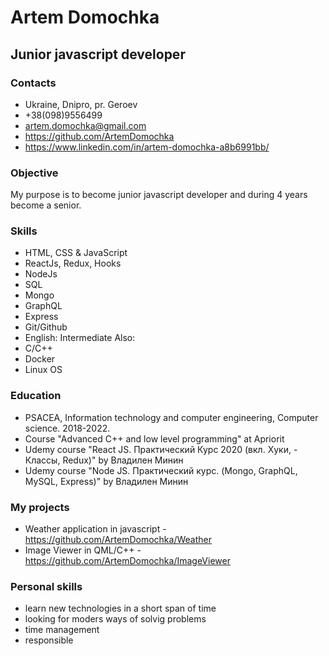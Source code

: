 # Artem Domochka
## Junior javascript developer

### Contacts
- Ukraine, Dnipro, pr. Geroev
- +38(098)9556499
- artem.domochka@gmail.com
- https://github.com/ArtemDomochka
- https://www.linkedin.com/in/artem-domochka-a8b6991bb/

### Objective
My purpose is to become junior javascript developer and during 4 years become a senior.
	
### Skills
- HTML, CSS & JavaScript
- ReactJs, Redux, Hooks
- NodeJs
- SQL
- Mongo
- GraphQL
- Express
- Git/Github
- English: Intermediate
Also:
- C/C++
- Docker
- Linux OS

### Education
- PSACEA, Information technology and computer engineering, Computer science. 2018-2022.
- Course "Advanced C++ and low level programming" at Apriorit
- Udemy course "React JS. Практический Курс 2020 (вкл. Хуки, - Классы, Redux)" by Владилен Минин 
- Udemy course "Node JS. Практический курс. (Mongo, GraphQL, MySQL, Express)" by Владилен Минин 

### My projects
- Weather application in javascript - https://github.com/ArtemDomochka/Weather
- Image Viewer in QML/C++ - https://github.com/ArtemDomochka/ImageViewer

### Personal skills
- learn new technologies in a short span of time
- looking for moders ways of solvig problems
- time management
- responsible




